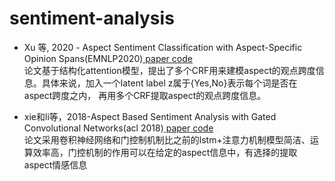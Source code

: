 # sentiment-analysis

- Xu 等, 2020 - Aspect Sentiment Classification with Aspect-Specific Opinion Spans(EMNLP2020)<a href="https://www.aclweb.org/anthology/2020.emnlp-main.288/"> paper</a><a href="https://github.com/xuuuluuu/Aspect-Sentiment-Classification"> code</a><br/>
论文基于结构化attention模型，提出了多个CRF用来建模aspect的观点跨度信息。具体来说，加入一个latent label z属于{Yes,No}表示每个词是否在 aspect跨度之内，
再用多个CRF提取aspect的观点跨度信息。

- xie和li等，2018-Aspect Based Sentiment Analysis with Gated Convolutional Networks(acl 2018)<a href="https://www.aclweb.org/anthology/P18-1234/"> paper</a><a href=" https://github.com/wxue004cs/GCAE"> code</a><br/>
论文采用卷积神经网络和门控制机制比之前的lstm+注意力机制模型简洁、运算效率高，门控机制的作用可以在给定的aspect信息中，有选择的提取aspect情感信息
